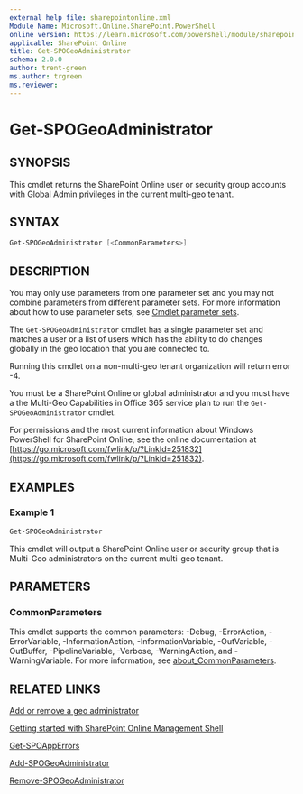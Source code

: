 ```yaml
---
external help file: sharepointonline.xml
Module Name: Microsoft.Online.SharePoint.PowerShell
online version: https://learn.microsoft.com/powershell/module/sharepoint-online/get-spogeoadministrator
applicable: SharePoint Online
title: Get-SPOGeoAdministrator
schema: 2.0.0
author: trent-green
ms.author: trgreen
ms.reviewer:
---
```


# Get-SPOGeoAdministrator

## SYNOPSIS

This cmdlet returns the SharePoint Online user or security group accounts with Global Admin privileges in the current multi-geo tenant.

## SYNTAX

```powershell
Get-SPOGeoAdministrator [<CommonParameters>]
```

## DESCRIPTION

You may only use parameters from one parameter set and you may not combine parameters from different parameter sets.
For more information about how to use parameter sets, see [Cmdlet parameter sets](https://learn.microsoft.com/powershell/scripting/developer/cmdlet/cmdlet-parameter-sets).

The `Get-SPOGeoAdministrator` cmdlet has a single parameter set and matches a user or a list of users which has the ability to do changes globally in the geo location that you are connected to.

Running this cmdlet on a non-multi-geo tenant organization will return error -4.

You must be a SharePoint Online or global administrator and you must have a the Multi-Geo Capabilities in Office 365 service plan to run the `Get-SPOGeoAdministrator` cmdlet.

For permissions and the most current information about Windows PowerShell for SharePoint Online, see the online documentation at [https://go.microsoft.com/fwlink/p/?LinkId=251832](https://go.microsoft.com/fwlink/p/?LinkId=251832).

## EXAMPLES

### Example 1

```powershell
Get-SPOGeoAdministrator
```

This cmdlet will output a SharePoint Online user or security group that is Multi-Geo administrators on the current multi-geo tenant.

## PARAMETERS

### CommonParameters

This cmdlet supports the common parameters: -Debug, -ErrorAction, -ErrorVariable, -InformationAction, -InformationVariable, -OutVariable, -OutBuffer, -PipelineVariable, -Verbose, -WarningAction, and -WarningVariable. For more information, see [about_CommonParameters](https://go.microsoft.com/fwlink/?LinkID=113216).

## RELATED LINKS

[Add or remove a geo administrator](https://learn.microsoft.com/Office365/Enterprise/add-a-sharepoint-geo-admin)

[Getting started with SharePoint Online Management Shell](https://learn.microsoft.com/powershell/sharepoint/sharepoint-online/connect-sharepoint-online?view=sharepoint-ps)

[Get-SPOAppErrors](Get-SPOAppErrors.md)

[Add-SPOGeoAdministrator](Add-SPOGeoAdministrator.md)

[Remove-SPOGeoAdministrator](Remove-SPOGeoAdministrator.md)
